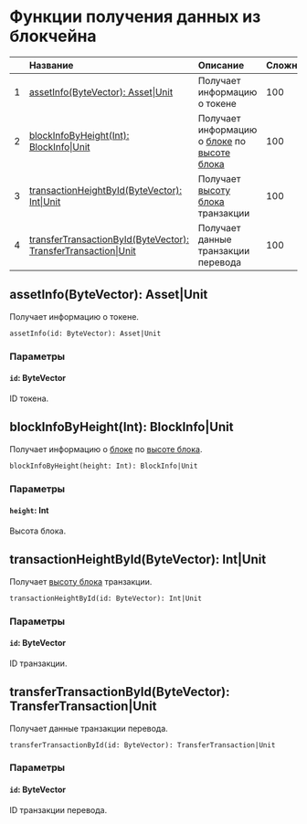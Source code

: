 # Функции получения данных из блокчейна

|      | Название | Описание | Сложность |
| :--- | :--- | :--- | :--- |
|   1  | [assetInfo(ByteVector): Аsset&#124;Unit](#asset-info) | Получает информацию о токене | 100 |
|   2  | [blockInfoByHeight(Int): BlockInfo&#124;Unit](#block-info-by-height) | Получает информацию о [блоке](/blockchain/block.md) по [высоте блока](/blockchain/block-height.md) | 100 |
|   3  | [transactionHeightById(ByteVector): Int&#124;Unit](#transaction-height-by-id) | Получает [высоту блока](/blockchain/block-height.md) транзакции | 100 |
|   4  | [transferTransactionById(ByteVector): TransferTransaction&#124;Unit](#transfer-transaction-by-id) | Получает данные транзакции перевода | 100 |

## assetInfo(ByteVector): Аsset|Unit<a id="asset-info"></a>

Получает информацию о токене.

```
assetInfo(id: ByteVector): Аsset|Unit
```

### Параметры

#### `id`: ByteVector

ID токена.

## blockInfoByHeight(Int): BlockInfo|Unit<a id="block-info-by-height"></a>

Получает информацию о [блоке](/blockchain/block.md) по [высоте блока](/blockchain/block-height.md).

```
blockInfoByHeight(height: Int): BlockInfo|Unit
```

### Параметры

#### `height`: Int

Высота блока.

## transactionHeightById(ByteVector): Int|Unit<a id="transaction-height-by-id"></a>

Получает [высоту блока](/blockchain/block-height.md) транзакции.

```
transactionHeightById(id: ByteVector): Int|Unit
```

### Параметры

#### `id`: ByteVector

ID транзакции.

## transferTransactionById(ByteVector): TransferTransaction|Unit<a id="transfer-transaction-by-id"></a>

Получает данные транзакции перевода.

```
transferTransactionById(id: ByteVector): TransferTransaction|Unit
```

### Параметры

#### `id`: ByteVector

ID транзакции перевода.
